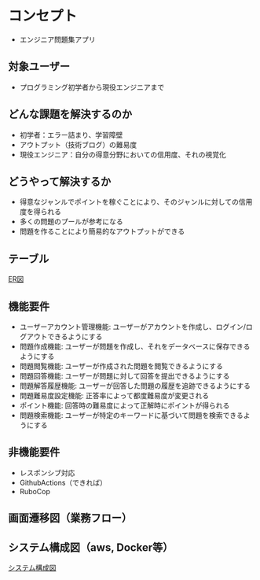 # コンセプト
- エンジニア問題集アプリ
## 対象ユーザー
- プログラミング初学者から現役エンジニアまで
## どんな課題を解決するのか
- 初学者：エラー詰まり、学習障壁
- アウトプット（技術ブログ）の難易度
- 現役エンジニア：自分の得意分野においての信用度、それの視覚化
## どうやって解決するか
- 得意なジャンルでポイントを稼ぐことにより、そのジャンルに対しての信用度を得られる
- 多くの問題のプールが参考になる
- 問題を作ることにより簡易的なアウトプットができる
## テーブル
[ER図](https://github.com/peterdo415/original_product/blob/main/table.md)
## 機能要件
- ユーザーアカウント管理機能: ユーザーがアカウントを作成し、ログイン/ログアウトできるようにする
- 問題作成機能: ユーザーが問題を作成し、それをデータベースに保存できるようにする
- 問題閲覧機能: ユーザーが作成された問題を閲覧できるようにする
- 問題回答機能: ユーザーが問題に対して回答を提出できるようにする
- 問題解答履歴機能: ユーザーが回答した問題の履歴を追跡できるようにする
- 問題難易度設定機能: 正答率によって都度難易度が変更される
- ポイント機能: 回答時の難易度によって正解時にポイントが得られる
- 問題検索機能: ユーザーが特定のキーワードに基づいて問題を検索できるようにする
## 非機能要件
- レスポンシブ対応
- GithubActions（できれば）
- RuboCop
## 画面遷移図（業務フロー）

## システム構成図（aws, Docker等）
[システム構成図](https://github.com/peterdo415/original_product/blob/main/%E3%82%B7%E3%82%B9%E3%83%86%E3%83%A0%E6%A7%8B%E6%88%90%E5%9B%B3.png)